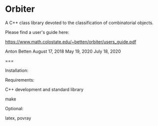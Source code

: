 Orbiter
=======

A C++ class library devoted to the classification of combinatorial objects.


Please find a user's guide here:


https://www.math.colostate.edu/~betten/orbiter/users_guide.pdf


Anton Betten
August 17, 2018
May 19, 2020
July 18, 2020


===

Installation:

Requirements:

C++ development and standard library

make

Optional:

latex, povray



  

